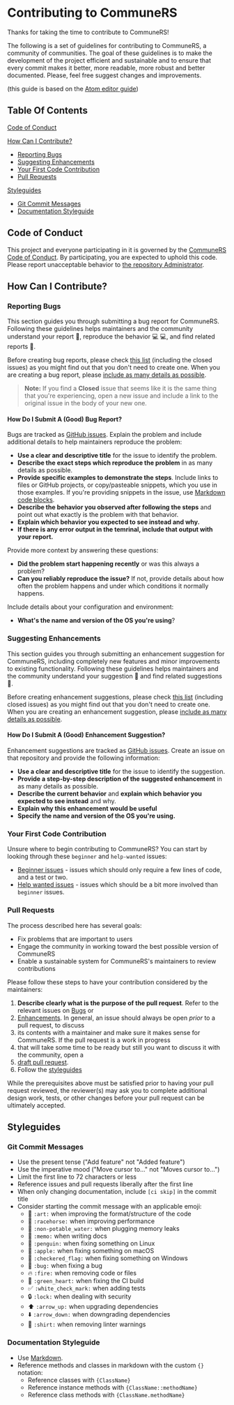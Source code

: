 # Contributing to CommuneRS

Thanks for taking the time to contribute to CommuneRS!


The following is a set of guidelines for contributing to CommuneRS, a community of communities. 
The goal of these guidelines is to make the development of the project efficient and sustainable 
and to ensure that every commit makes it better, more readable, more robust and better documented. 
Please, feel free suggest changes and improvements.

(this guide is based on the [Atom editor guide](https://github.com/atom/atom/blob/master/CONTRIBUTING.md))

## Table Of Contents

[Code of Conduct](#code-of-conduct)

[How Can I Contribute?](#how-can-i-contribute)

- [Reporting Bugs](#reporting-bugs)
- [Suggesting Enhancements](#suggesting-enhancements)
- [Your First Code Contribution](#your-first-code-contribution)
- [Pull Requests](#pull-requests)

[Styleguides](#styleguides)

- [Git Commit Messages](#git-commit-messages)
- [Documentation Styleguide](#documentation-styleguide)

## Code of Conduct

This project and everyone participating in it is governed by the [CommuneRS Code of Conduct](CODE_OF_CONDUCT.md). 
By participating, you are expected to uphold this code. 
Please report unacceptable behavior to [the repository Administrator](mailto:).

## How Can I Contribute?

### Reporting Bugs

This section guides you through submitting a bug report for CommuneRS. 
Following these guidelines helps maintainers and the community understand your 
report :pencil:, reproduce the behavior :computer: :computer:, and find related reports :mag_right:.

Before creating bug reports, please check [this list](https://github.com/EllaKaye/communers/issues) 
(including the closed issues) as you might find out that you don't need to create one. 
When you are creating a bug report, please [include as many details as possible](#how-do-i-submit-a-good-bug-report).

> **Note:** If you find a **Closed** issue that seems like it is the same thing that you're experiencing,
> open a new issue and include a link to the original issue in the body of your new one.

#### How Do I Submit A (Good) Bug Report?

Bugs are tracked as [GitHub issues](https://guides.github.com/features/issues/). 
Explain the problem and include additional details to help maintainers reproduce the problem:

- **Use a clear and descriptive title** for the issue to identify the problem.
- **Describe the exact steps which reproduce the problem** in as many details as possible.
- **Provide specific examples to demonstrate the steps**. Include links to files or GitHub projects, or copy/pasteable snippets, which you use in those examples. If you're providing snippets in the issue, use [Markdown code blocks](https://help.github.com/articles/markdown-basics/#multiple-lines).
- **Describe the behavior you observed after following the steps** and point out what exactly is the problem with that behavior.
- **Explain which behavior you expected to see instead and why.**
- **If there is any error output in the temrinal, include that output with your report.**

Provide more context by answering these questions:

- **Did the problem start happening recently** or was this always a problem?
- **Can you reliably reproduce the issue?** If not, provide details about how often the problem happens and under which conditions it normally happens.

Include details about your configuration and environment:

- **What's the name and version of the OS you're using**?

### Suggesting Enhancements

This section guides you through submitting an enhancement suggestion for CommuneRS, 
including completely new features and minor improvements to existing functionality. 
Following these guidelines helps maintainers and the community understand your suggestion :pencil: and find related suggestions :mag_right:.

Before creating enhancement suggestions, please check [this list](https://github.com/EllaKaye/communers/issues) (including closed issues) 
as you might find out that you don't need to create one. When you are creating an enhancement suggestion, 
please [include as many details as possible](#how-do-i-submit-a-good-enhancement-suggestion).

#### How Do I Submit A (Good) Enhancement Suggestion?

Enhancement suggestions are tracked as [GitHub issues](https://guides.github.com/features/issues/). 
Create an issue on that repository and provide the following information:

- **Use a clear and descriptive title** for the issue to identify the suggestion.
- **Provide a step-by-step description of the suggested enhancement** in as many details as possible.
- **Describe the current behavior** and **explain which behavior you expected to see instead** and why.
- **Explain why this enhancement would be useful** 
- **Specify the name and version of the OS you're using.**

### Your First Code Contribution

Unsure where to begin contributing to CommuneRS? You can start by looking through these `beginner` and `help-wanted` issues:

- [Beginner issues](https://github.com/EllaKaye/communers/labels/good%20first%20issue) - issues which should only require a few lines of code, and a test or two.
- [Help wanted issues](https://github.com/EllaKaye/communers/labels/help%20wanted) - issues which should be a bit more involved than `beginner` issues.

### Pull Requests

The process described here has several goals:

- Fix problems that are important to users
- Engage the community in working toward the best possible version of CommuneRS
- Enable a sustainable system for CommuneRS's maintainers to review contributions

Please follow these steps to have your contribution considered by the maintainers:

1. **Describe clearly what is the purpose of the pull request**. Refer to the relevant issues on [Bugs](#reporting-bugs) or
2. [Enhancements](#suggesting-enhancements). In general, an issue should always be open *prior* to a pull request, to discuss
3. its contents with a maintainer and make sure it makes sense for CommuneRS. If the pull request is a work in progress
4. that will take some time to be ready but still you want to discuss it with the community, open a
5. [draft pull request](https://github.blog/2019-02-14-introducing-draft-pull-requests/).
6. Follow the [styleguides](#styleguides)

While the prerequisites above must be satisfied prior to having your pull request reviewed, 
the reviewer(s) may ask you to complete additional design work, tests, or other changes before your pull request can be ultimately accepted.

## Styleguides

### Git Commit Messages

- Use the present tense ("Add feature" not "Added feature")
- Use the imperative mood ("Move cursor to..." not "Moves cursor to...")
- Limit the first line to 72 characters or less
- Reference issues and pull requests liberally after the first line
- When only changing documentation, include `[ci skip]` in the commit title
- Consider starting the commit message with an applicable emoji:
  - :art: `:art:` when improving the format/structure of the code
  - :racehorse: `:racehorse:` when improving performance
  - :non-potable_water: `:non-potable_water:` when plugging memory leaks
  - :memo: `:memo:` when writing docs
  - :penguin: `:penguin:` when fixing something on Linux
  - :apple: `:apple:` when fixing something on macOS
  - :checkered_flag: `:checkered_flag:` when fixing something on Windows
  - :bug: `:bug:` when fixing a bug
  - :fire: `:fire:` when removing code or files
  - :green_heart: `:green_heart:` when fixing the CI build
  - :white_check_mark: `:white_check_mark:` when adding tests
  - :lock: `:lock:` when dealing with security
  - :arrow_up: `:arrow_up:` when upgrading dependencies
  - :arrow_down: `:arrow_down:` when downgrading dependencies
  - :shirt: `:shirt:` when removing linter warnings

### Documentation Styleguide

- Use [Markdown](https://daringfireball.net/projects/markdown).
- Reference methods and classes in markdown with the custom `{}` notation:
  - Reference classes with `{ClassName}`
  - Reference instance methods with `{ClassName::methodName}`
  - Reference class methods with `{ClassName.methodName}`
